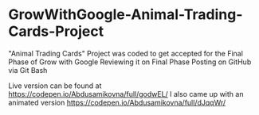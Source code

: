 # GrowWithGoogle-Animal-Trading-Cards-Project

"Animal Trading Cards" Project was coded to get accepted for the Final Phase of Grow with Google
Reviewing it on Final Phase 
Posting on GitHub via Git Bash 

Live version can be found at https://codepen.io/Abdusamikovna/full/godwEL/
I also came up with an animated version https://codepen.io/Abdusamikovna/full/dJqqWr/
